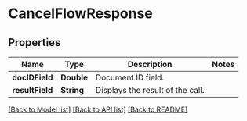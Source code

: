 # CancelFlowResponse

## Properties
Name | Type | Description | Notes
------------ | ------------- | ------------- | -------------
**docIDField** | **Double** | Document ID field. | 
**resultField** | **String** | Displays the result of the call. | 

[[Back to Model list]](../README.md#documentation-for-models) [[Back to API list]](../README.md#documentation-for-api-endpoints) [[Back to README]](../README.md)


